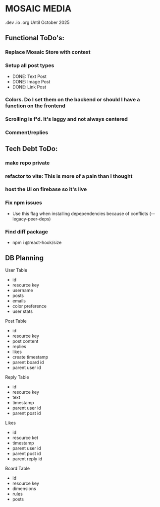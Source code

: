 # MOSAIC MEDIA
.dev .io .org
Until October 2025

## Functional ToDo's:
### Replace Mosaic Store with context
### Setup all post types
- DONE: Text Post
- DONE: Image Post
- DONE: Link Post
### Colors. Do I set them on the backend or should I have a function on the frontend
### Scrolling is f'd. It's laggy and not always centered
### Comment/replies

## Tech Debt ToDo:
### make repo private
### refactor to vite: This is more of a pain than I thought
### host the UI on firebase so it's live
### Fix npm issues
- Use this flag when installing depependencies because of conflicts (--legacy-peer-deps)
### Find diff package
- npm i @react-hook/size


<!-- This is outdated. Need to update this -->
## DB Planning
User Table
- id
- resource key
- username
- posts
- emails
- color preference
- user stats 

Post Table
- id
- resource key
- post content
- replies
- likes
- create timestamp
- parent board id
- parent user id

Reply Table
- id
- resource key
- text
- timestamp
- parent user id
- parent post id

Likes
- id
- resource ket
- timestamp
- parent user id
- parent post id
- parent reply id

Board Table
- id
- resource key
- dimensions
- rules 
- posts
